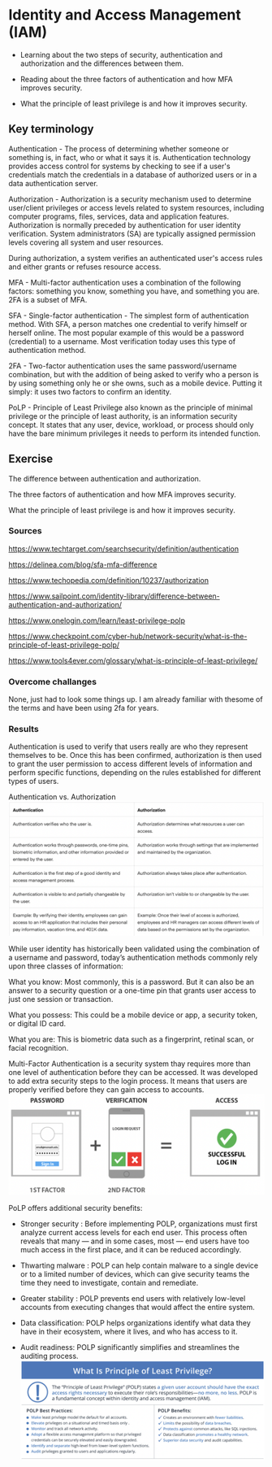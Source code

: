 # Identity and Access Management (IAM)

- Learning  about the two steps of security, authentication and authorization and the differences between them.

- Reading about the three factors of authentication and how MFA improves security.

- What the principle of least privilege is and how it improves security.


## Key terminology

Authentication - The process of determining whether someone or something is, in fact, who or what it says it is. Authentication technology provides access control for systems by checking to see if a user's credentials match the credentials in a database of authorized users or in a data authentication server.

Authorization - Authorization is a security mechanism used to determine user/client privileges or access levels related to system resources, including computer programs, files, services, data and application features. Authorization is normally preceded by authentication for user identity verification. System administrators (SA) are typically assigned permission levels covering all system and user resources.

During authorization, a system verifies an authenticated user's access rules and either grants or refuses resource access.

MFA - Multi-factor authentication uses a combination of the following factors: something you know, something you have, and something you are. 2FA is a subset of MFA.

SFA - Single-factor authentication - The simplest form of authentication method. With SFA, a person matches one credential to verify himself or herself online. The most popular example of this would be a password (credential) to a username. Most verification today uses this type of authentication method.

2FA - Two-factor authentication uses the same password/username combination, but with the addition of being asked to verify who a person is by using something only he or she owns, such as a mobile device. Putting it simply: it uses two factors to confirm an identity.

PoLP - Principle of Least Privilege also known as the principle of minimal privilege or the principle of least authority, is an information security concept. It states that any user, device, workload, or process should only have the bare minimum privileges it needs to perform its intended function.

## Exercise

The difference between authentication and authorization.

The three factors of authentication and how MFA improves security.

What the principle of least privilege is and how it improves security.


### Sources

https://www.techtarget.com/searchsecurity/definition/authentication

https://delinea.com/blog/sfa-mfa-difference

https://www.techopedia.com/definition/10237/authorization

https://www.sailpoint.com/identity-library/difference-between-authentication-and-authorization/

https://www.onelogin.com/learn/least-privilege-polp

https://www.checkpoint.com/cyber-hub/network-security/what-is-the-principle-of-least-privilege-polp/

https://www.tools4ever.com/glossary/what-is-principle-of-least-privilege/


### Overcome challanges

None, just had to look some things up. I am already familiar with thesome of the terms and have been using 2fa for years.

### Results

Authentication is used to verify that users really are who they represent themselves to be. Once this has been confirmed, authorization is then used to grant the user permission to access different levels of information and perform specific functions, depending on the rules established for different types of users.

Authentication vs. Authorization
![screenshot](../00_includes/sec3/sec3.png)


While user identity has historically been validated using the combination of a username and password, today’s authentication methods commonly rely upon three classes of information:

What you know: Most commonly, this is a password. But it can also be an answer to a security question or a one-time pin that grants user access to just one session or transaction. 

What you possess: This could be a mobile device or app, a security token, or digital ID card.

What you are: This is biometric data such as a fingerprint, retinal scan, or facial recognition.



Multi-Factor Authentication is a security system thay requires more than one level of authentication before they can be accessed. It was developed to add extra security steps to the login process. It means that users are properly verified before they can gain access to accounts.
![sreenshot](../00_includes/sec3/SEC33.png)


PoLP offers additional security benefits:

- Stronger security : Before implementing POLP, organizations must first analyze current access levels for each end user. This process often reveals that many — and in some cases, most — end users have too much access in the first place, and it can be reduced accordingly.

- Thwarting malware : POLP can help contain malware to a single device or to a limited number of devices, which can give security teams the time they need to investigate, contain and remediate.
- Greater stability : POLP prevents end users with relatively low-level accounts from executing changes that would affect the entire system.
- Data classification: POLP helps organizations identify what data they have in their ecosystem, where it lives, and who has access to it.
- Audit readiness: POLP significantly simplifies and streamlines the auditing process.
![screenshot](../00_includes/sec3/SEC333.png)